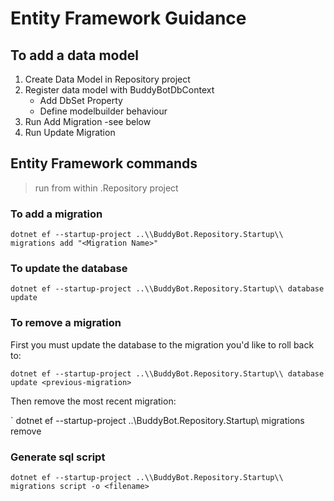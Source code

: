 # Entity Framework Guidance

## To add a data model
 1. Create Data Model in Repository project
 1. Register data model with BuddyBotDbContext
    - Add DbSet Property
    - Define modelbuilder behaviour
 1. Run Add Migration -see below
 1. Run Update Migration

## Entity Framework commands
>  run from within .Repository project 

### To add a migration
`
dotnet ef --startup-project ..\\BuddyBot.Repository.Startup\\ migrations add "<Migration Name>"
`

### To update the database
`
dotnet ef --startup-project ..\\BuddyBot.Repository.Startup\\ database update
`

### To remove a migration

First you must update the database to the migration you'd like to roll back to:

`
 dotnet ef --startup-project ..\\BuddyBot.Repository.Startup\\ database update <previous-migration>
`

Then remove the most recent migration:

`
dotnet ef --startup-project ..\\BuddyBot.Repository.Startup\\ migrations remove

### Generate sql script

`
dotnet ef --startup-project ..\\BuddyBot.Repository.Startup\\ migrations script -o <filename>
`